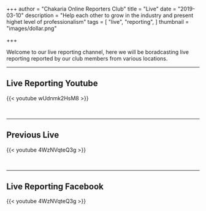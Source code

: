 +++
author = "Chakaria Online Reporters Club"
title = "Live"
date = "2019-03-10"
description = "Help each other to grow in the industry and present highet level of professionalism"
tags = [
    "live",
    "reporting",
]
thumbnail = "images/dollar.png"

+++

Welcome to our live reporting channel, here we will be boradcasting live reporting reported by our club members from various locations.

<!--more-->
---

## Live Reporting Youtube

{{< youtube wUdnmk2HsM8 >}}

<br>

---


## Previous Live

{{< youtube 4WzNVqteQ3g >}}

<br>

---


## Live Reporting Facebook

{{< youtube 4WzNVqteQ3g >}}

<br>

